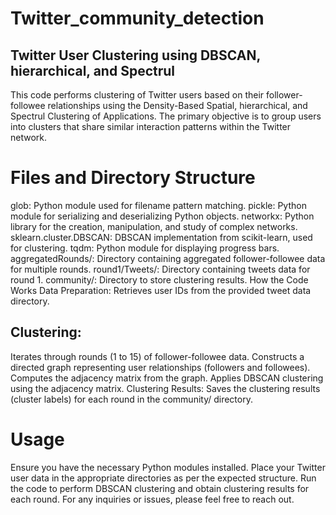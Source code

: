 # Twitter_community_detection
## Twitter User Clustering using DBSCAN, hierarchical, and Spectrul
This code performs clustering of Twitter users based on their follower-followee relationships using the Density-Based Spatial, hierarchical, and Spectrul Clustering of Applications. The primary objective is to group users into clusters that share similar interaction patterns within the Twitter network.

# Files and Directory Structure
glob: Python module used for filename pattern matching.
pickle: Python module for serializing and deserializing Python objects.
networkx: Python library for the creation, manipulation, and study of complex networks.
sklearn.cluster.DBSCAN: DBSCAN implementation from scikit-learn, used for clustering.
tqdm: Python module for displaying progress bars.
aggregatedRounds/: Directory containing aggregated follower-followee data for multiple rounds.
round1/Tweets/: Directory containing tweets data for round 1.
community/: Directory to store clustering results.
How the Code Works
Data Preparation:
Retrieves user IDs from the provided tweet data directory.
 ## Clustering:
Iterates through rounds (1 to 15) of follower-followee data.
Constructs a directed graph representing user relationships (followers and followees).
Computes the adjacency matrix from the graph.
Applies DBSCAN clustering using the adjacency matrix.
Clustering Results:
Saves the clustering results (cluster labels) for each round in the community/ directory.
# Usage
Ensure you have the necessary Python modules installed.
Place your Twitter user data in the appropriate directories as per the expected structure.
Run the code to perform DBSCAN clustering and obtain clustering results for each round.
For any inquiries or issues, please feel free to reach out.
